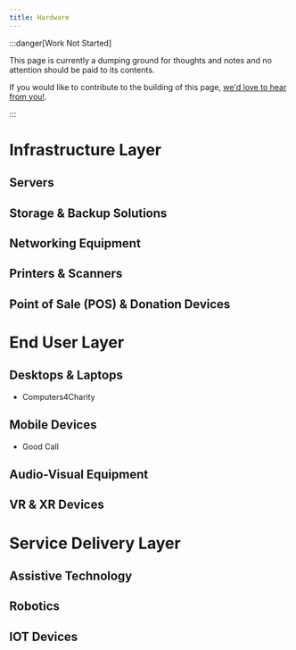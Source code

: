 ```yaml
---
title: Hardware
---
```


:::danger[Work Not Started]

This page is currently a dumping ground for thoughts and notes and no attention should be paid to its contents.

If you would like to contribute to the building of this page, [we'd love to hear from you!](../../overview/help).

:::

# Infrastructure Layer

## Servers

## Storage & Backup Solutions

## Networking Equipment

## Printers & Scanners

## Point of Sale (POS) & Donation Devices

# End User Layer

## Desktops & Laptops
* Computers4Charity

## Mobile Devices
* Good Call

## Audio-Visual Equipment

## VR & XR Devices

# Service Delivery Layer

## Assistive Technology

## Robotics

## IOT Devices